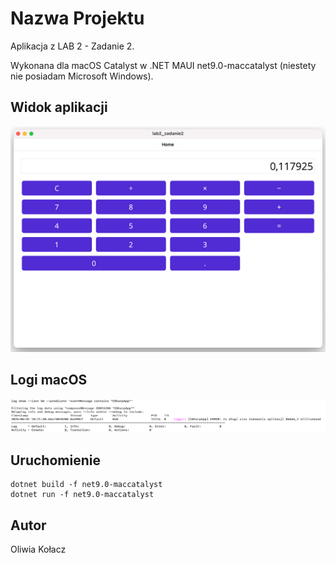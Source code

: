 # Nazwa Projektu

Aplikacja z LAB 2 - Zadanie 2.

Wykonana dla macOS Catalyst w .NET MAUI net9.0-maccatalyst (niestety nie posiadam Microsoft Windows).

## Widok aplikacji

![Widok aplikacji](img/app.png)

## Logi macOS

![Logo](img/log.png)

## Uruchomienie

```
dotnet build -f net9.0-maccatalyst
dotnet run -f net9.0-maccatalyst
```

## Autor

Oliwia Kołacz
